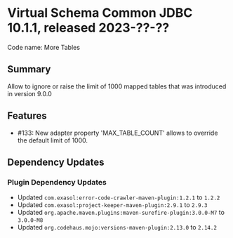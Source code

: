 # Virtual Schema Common JDBC 10.1.1, released 2023-??-??

Code name: More Tables

## Summary
Allow to ignore or raise the limit of 1000 mapped tables that was introduced in version 9.0.0

## Features

* #133: New adapter property 'MAX_TABLE_COUNT' allows to override the default limit of 1000.

## Dependency Updates

### Plugin Dependency Updates

* Updated `com.exasol:error-code-crawler-maven-plugin:1.2.1` to `1.2.2`
* Updated `com.exasol:project-keeper-maven-plugin:2.9.1` to `2.9.3`
* Updated `org.apache.maven.plugins:maven-surefire-plugin:3.0.0-M7` to `3.0.0-M8`
* Updated `org.codehaus.mojo:versions-maven-plugin:2.13.0` to `2.14.2`

